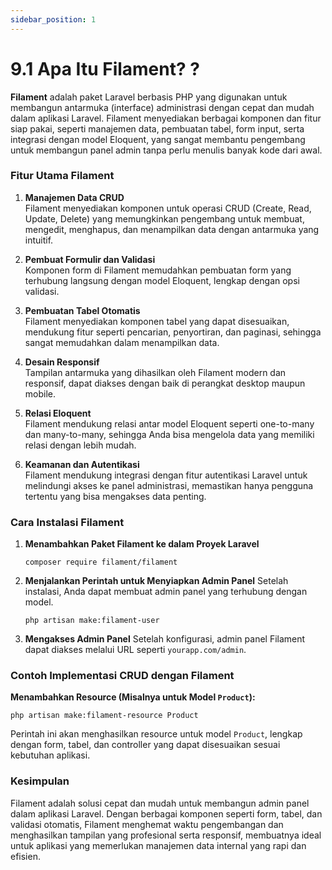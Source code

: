 ```yaml
---
sidebar_position: 1
---
```


# 9.1 Apa Itu Filament? ?


**Filament** adalah paket Laravel berbasis PHP yang digunakan untuk membangun antarmuka (interface) administrasi dengan cepat dan mudah dalam aplikasi Laravel. Filament menyediakan berbagai komponen dan fitur siap pakai, seperti manajemen data, pembuatan tabel, form input, serta integrasi dengan model Eloquent, yang sangat membantu pengembang untuk membangun panel admin tanpa perlu menulis banyak kode dari awal.

### Fitur Utama Filament

1.  **Manajemen Data CRUD**  
    Filament menyediakan komponen untuk operasi CRUD (Create, Read, Update, Delete) yang memungkinkan pengembang untuk membuat, mengedit, menghapus, dan menampilkan data dengan antarmuka yang intuitif.
    
2.  **Pembuat Formulir dan Validasi**  
    Komponen form di Filament memudahkan pembuatan form yang terhubung langsung dengan model Eloquent, lengkap dengan opsi validasi.
    
3.  **Pembuatan Tabel Otomatis**  
    Filament menyediakan komponen tabel yang dapat disesuaikan, mendukung fitur seperti pencarian, penyortiran, dan paginasi, sehingga sangat memudahkan dalam menampilkan data.
    
4.  **Desain Responsif**  
    Tampilan antarmuka yang dihasilkan oleh Filament modern dan responsif, dapat diakses dengan baik di perangkat desktop maupun mobile.
    
5.  **Relasi Eloquent**  
    Filament mendukung relasi antar model Eloquent seperti one-to-many dan many-to-many, sehingga Anda bisa mengelola data yang memiliki relasi dengan lebih mudah.
    
6.  **Keamanan dan Autentikasi**  
    Filament mendukung integrasi dengan fitur autentikasi Laravel untuk melindungi akses ke panel administrasi, memastikan hanya pengguna tertentu yang bisa mengakses data penting.
    

### Cara Instalasi Filament

1.  **Menambahkan Paket Filament ke dalam Proyek Laravel**
    
    ```
    composer require filament/filament
    ```
    
2.  **Menjalankan Perintah untuk Menyiapkan Admin Panel** Setelah instalasi, Anda dapat membuat admin panel yang terhubung dengan model. 
    ```
    php artisan make:filament-user
    ```
    
3.  **Mengakses Admin Panel** Setelah konfigurasi, admin panel Filament dapat diakses melalui URL seperti `yourapp.com/admin`.
    

### Contoh Implementasi CRUD dengan Filament

**Menambahkan Resource (Misalnya untuk Model `Product`):**
```
php artisan make:filament-resource Product
``` 

Perintah ini akan menghasilkan resource untuk model `Product`, lengkap dengan form, tabel, dan controller yang dapat disesuaikan sesuai kebutuhan aplikasi.


### Kesimpulan

Filament adalah solusi cepat dan mudah untuk membangun admin panel dalam aplikasi Laravel. Dengan berbagai komponen seperti form, tabel, dan validasi otomatis, Filament menghemat waktu pengembangan dan menghasilkan tampilan yang profesional serta responsif, membuatnya ideal untuk aplikasi yang memerlukan manajemen data internal yang rapi dan efisien.